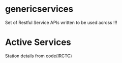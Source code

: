 genericservices
===============

Set of Restful Service APIs written to be used across !!!

Active Services
===============

   Station details from code(IRCTC)


